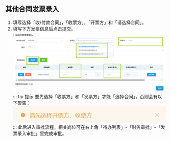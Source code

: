 ## 其他合同发票录入
1. 填写选择「收/付款合同」，「收票方」，「开票方」和「请选择合同」。  
2. 填写下方发票信息后点击<kbd>提交</kbd>。  
![图片](../../.vuepress/public/images/others/other6.png)
::: tip 提示
要先选择「收票方」和「发票方」才能「选择合同」，否则会有以下警告：
![图片](../../.vuepress/public/images/others/other7.png)
::: 
此后进入审批流程，相关岗位可在右上角「待办列表」-「财务审批」-「发票录入审批」里完成审批。 
<ShowImg src="/images/process/other3.png" text="“发票录入审批”的审批流程图"/>